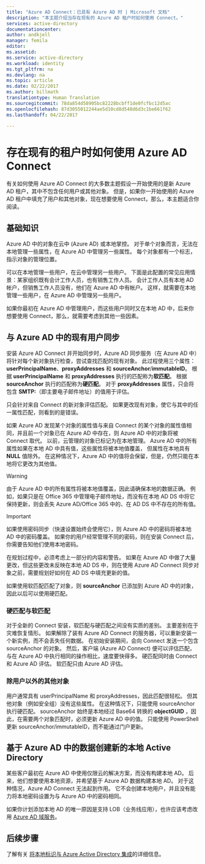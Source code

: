 ```yaml
---
title: "Azure AD Connect：已具有 Azure AD 时 | Microsoft 文档"
description: "本主题介绍当存在现有的 Azure AD 租户时如何使用 Connect。"
services: active-directory
documentationcenter: 
author: andkjell
manager: femila
editor: 
ms.assetid: 
ms.service: active-directory
ms.workload: identity
ms.tgt_pltfrm: na
ms.devlang: na
ms.topic: article
ms.date: 02/22/2017
ms.author: billmath
translationtype: Human Translation
ms.sourcegitcommit: 78da854d58905bc82228bcbff1de0fcfbc12d5ac
ms.openlocfilehash: 87d3055012244ae5d10cd8d548d6d3c1be661f62
ms.lasthandoff: 04/22/2017

---
```


# <a name="azure-ad-connect-when-you-have-an-existent-tenant"></a>存在现有的租户时如何使用 Azure AD Connect
有关如何使用 Azure AD Connect 的大多数主题假设一开始使用的是新 Azure AD 租户，其中不包含任何用户或其他对象。 但是，如果你一开始使用的 Azure AD 租户中填充了用户和其他对象，现在想要使用 Connect，那么，本主题适合你阅读。

## <a name="the-basics"></a>基础知识
Azure AD 中的对象在云中 (Azure AD) 或本地掌控。 对于单个对象而言，无法在本地管理一些属性，在 Azure AD 中管理另一些属性。 每个对象都有一个标志，指示对象的管理位置。

可以在本地管理一些用户，在云中管理另一些用户。 下面是此配置的常见应用情景：某家组织既有会计工作人员，也有销售工作人员。 会计工作人员有本地 AD 帐户，但销售工作人员没有，他们在 Azure AD 中有帐户。 这样，就需要在本地管理一些用户，在 Azure AD 中管理另一些用户。

如果你最初在 Azure AD 中管理用户，而这些用户同时又在本地 AD 中，后来你想要使用 Connect，那么，就需要考虑到其他一些因素。

## <a name="sync-with-existing-users-in-azure-ad"></a>与 Azure AD 中的现有用户同步
安装 Azure AD Connect 并开始同步时，Azure AD 同步服务（在 Azure AD 中）将针对每个新对象执行检查，尝试查找匹配的现有对象。 此过程使用三个属性：**userPrincipalName**、**proxyAddresses** 和 **sourceAnchor**/**immutableID**。 根据 **userPrincipalName** 和 **proxyAddresses** 执行的匹配称为**软匹配**。 根据 **sourceAnchor** 执行的匹配称为**硬匹配**。 对于 **proxyAddresses** 属性，只会将包含 **SMTP:**（即主要电子邮件地址）的值用于评估。

只会针对来自 Connect 的新对象评估匹配。 如果更改现有对象，使它与其中的任一属性匹配，则看到的是错误。

如果 Azure AD 发现某个对象的属性值与来自 Connect 的某个对象的属性值相同，并且前一个对象已在 Azure AD 中存在，则 Azure AD 中的对象将被 Connect 取代。 以前，云管理的对象已标记为在本地管理。 Azure AD 中的所有属性如果在本地 AD 中具有值，这些属性将被本地值覆盖， 但属性在本地具有 **NULL** 值除外。 在这种情况下，Azure AD 中的值将会保留，但是，仍然只能在本地将它更改为其他值。

> [!WARNING]
> 由于 Azure AD 中的所有属性将被本地值覆盖，因此请确保本地的数据正确。 例如，如果只是在 Office 365 中管理电子邮件地址，而没有在本地 AD DS 中将它保持更新，则会丢失 Azure AD/Office 365 中的、在 AD DS 中不存在的所有值。

> [!IMPORTANT]
> 如果使用密码同步（快速设置始终会使用它），则 Azure AD 中的密码将被本地 AD 中的密码覆盖。 如果你的用户经常管理不同的密码，则在安装 Connect 后，你需要告知他们使用本地密码。

在规划过程中，必须考虑上一部分的内容和警告。 如果在 Azure AD 中做了大量更改，但这些更改未反映在本地 AD DS 中，则在使用 Azure AD Connect 同步对象之前，需要规划好如何在 AD DS 中填充更新的值。

如果使用软匹配匹配了对象，则 **sourceAnchor** 已添加到 Azure AD 中的对象，因此以后可以使用硬匹配。

### <a name="hard-match-vs-soft-match"></a>硬匹配与软匹配
对于全新的 Connect 安装，软匹配与硬匹配之间没有实质的差别。 主要差别在于灾难恢复情形。 如果解除了装有 Azure AD Connect 的服务器，可以重新安装一个新实例，而不会丢失任何数据。 在初始安装期间，会向 Connect 发送一个包含 sourceAnchor 的对象。 然后，客户端 (Azure AD Connect) 便可以评估匹配，与在 Azure AD 中执行相同的操作相比，速度要快得多。 硬匹配同时由 Connect 和 Azure AD 评估。 软匹配只由 Azure AD 评估。

### <a name="other-objects-than-users"></a>除用户以外的其他对象
用户通常具有 userPrincipalName 和 proxyAddresses，因此匹配很轻松。 但其他对象（例如安全组）没有这些属性。 在这种情况下，只能使用 sourceAnchor 执行硬匹配。 sourceAnchor 始终是本地经过 Base64 转换的 **objectGUID** ，因此，在需要两个对象匹配时，必须更新 Azure AD 中的值。 只能使用 PowerShell 更新 sourceAnchor/immutableID，而不能通过门户更新。

## <a name="create-a-new-on-premises-active-directory-from-data-in-azure-ad"></a>基于 Azure AD 中的数据创建新的本地 Active Directory
某些客户最初在 Azure AD 中使用仅限云的解决方案，而没有构建本地 AD。 后来，他们想要使用本地资源，并希望基于 Azure AD 数据构建本地 AD。 对于这种情况，Azure AD Connect 无法起到作用。 它不会创建本地用户，并且没有能力将本地密码设置为与 Azure AD 中的密码相同。

如果你计划添加本地 AD 的唯一原因是支持 LOB（业务线应用），也许应该考虑改用 [Azure AD 域服务](../../active-directory-domain-services/index.md)。

## <a name="next-steps"></a>后续步骤
了解有关 [将本地标识与 Azure Active Directory 集成](active-directory-aadconnect.md)的详细信息。



